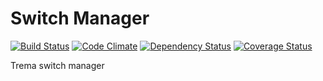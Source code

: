 Switch Manager
==============

[![Build Status](http://img.shields.io/travis/trema/switch_manager/develop.svg)][travis]
[![Code Climate](http://img.shields.io/codeclimate/github/trema/switch_manager.svg)][codeclimate]
[![Dependency Status](http://img.shields.io/gemnasium/trema/switch_manager.svg)][gemnasium]
[![Coverage Status](http://img.shields.io/coveralls/trema/switch_manager.svg)][coveralls]

[travis]: http://travis-ci.org/trema/switch_manager
[codeclimate]: https://codeclimate.com/github/trema/switch_manager
[gemnasium]: https://gemnasium.com/trema/switch_manager
[coveralls]: https://coveralls.io/r/trema/switch_manager

Trema switch manager
